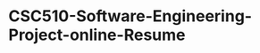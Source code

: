 CSC510-Software-Engineering-Project-online-Resume
=================================================
